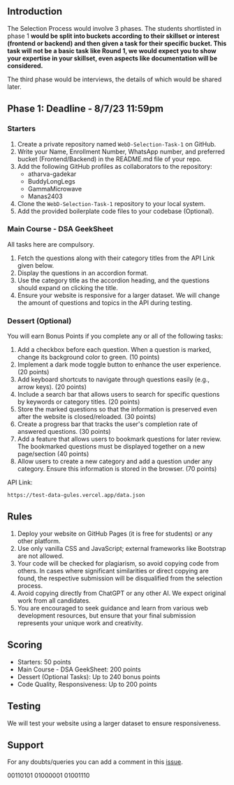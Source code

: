 

## Introduction

The Selection Process would involve 3 phases. The students shortlisted in phase 1 **would be split into buckets according to their skillset or interest (frontend or backend) and then given a task for their specific bucket. This task will not be a basic task like Round 1, we would expect you to show your expertise in your skillset, even aspects like documentation will be considered.**

The third phase would be interviews, the details of which would be shared later.

## Phase 1: Deadline - 8/7/23 11:59pm

### Starters

1. Create a private repository named `WebD-Selection-Task-1` on GitHub.
2. Write your Name, Enrollment Number, WhatsApp number, and preferred bucket (Frontend/Backend) in the README.md file of your repo.
3. Add the following GitHub profiles as collaborators to the repository:
   - atharva-gadekar
   - BuddyLongLegs
   - GammaMicrowave
   - Manas2403
4. Clone the `WebD-Selection-Task-1` repository to your local system.
5. Add the provided boilerplate code files to your codebase (Optional).

### Main Course - DSA GeekSheet

All tasks here are compulsory.

1. Fetch the questions along with their category titles from the API Link given below.
2. Display the questions in an accordion format.
3. Use the category title as the accordion heading, and the questions should expand on clicking the title.
4. Ensure your website is responsive for a larger dataset. We will change the amount of questions and topics in the API during testing.

### Dessert (Optional)

You will earn Bonus Points if you complete any or all of the following tasks:

1. Add a checkbox before each question. When a question is marked, change its background color to green. (10 points)
2. Implement a dark mode toggle button to enhance the user experience. (20 points)
3. Add keyboard shortcuts to navigate through questions easily (e.g., arrow keys). (20 points)
4. Include a search bar that allows users to search for specific questions by keywords or category titles. (20 points)
5. Store the marked questions so that the information is preserved even after the website is closed/reloaded. (30 points)
6. Create a progress bar that tracks the user's completion rate of answered questions. (30 points)
7. Add a feature that allows users to bookmark questions for later review. The bookmarked questions must be displayed together on a new page/section (40 points)
8. Allow users to create a new category and add a question under any category. Ensure this information is stored in the browser. (70 points)

API Link: 
```
https://test-data-gules.vercel.app/data.json
```


## Rules

1. Deploy your website on GitHub Pages (it is free for students) or any other platform.
2. Use only vanilla CSS and JavaScript; external frameworks like Bootstrap are not allowed.
3. Your code will be checked for plagiarism, so avoid copying code from others. In cases where significant similarities or direct copying are found, the respective submission will be disqualified from the selection process.
4. Avoid copying directly from ChatGPT or any other AI. We expect original work from all candidates.
5. You are encouraged to seek guidance and learn from various web development resources, but ensure that your final submission represents your unique work and creativity.

## Scoring

- Starters: 50 points
- Main Course - DSA GeekSheet: 200 points
- Dessert (Optional Tasks): Up to 240 bonus points
- Code Quality, Responsiveness: Up to 200 points

## Testing

We will test your website using a larger dataset to ensure responsiveness.

## Support
For any doubts/queries you can add a comment in this [issue](https://github.com/GeekHaven/WebD-Selection-23-24-Task1/issues/1).

00110101 01000001 01001110
